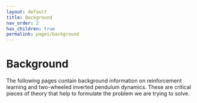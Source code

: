 ```yaml
---
layout: default
title: Background
nav_order: 2
has_children: true
permalink: pages/background
---
```


# Background
The following pages contain background information on reinforcement learning and two-wheeled inverted pendulum dynamics. These are critical pieces of theory that help to formulate the problem we are trying to solve.